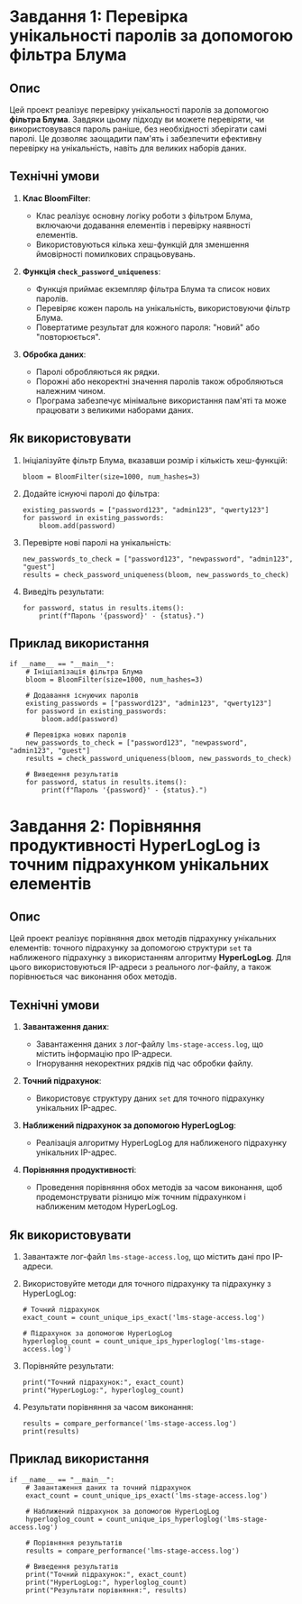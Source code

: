 # Завдання 1: Перевірка унікальності паролів за допомогою фільтра Блума

## Опис

Цей проект реалізує перевірку унікальності паролів за допомогою **фільтра Блума**. Завдяки цьому підходу ви можете перевіряти, чи використовувався пароль раніше, без необхідності зберігати самі паролі. Це дозволяє заощадити пам'ять і забезпечити ефективну перевірку на унікальність, навіть для великих наборів даних.

## Технічні умови

1. **Клас BloomFilter**:
    - Клас реалізує основну логіку роботи з фільтром Блума, включаючи додавання елементів і перевірку наявності елементів.
    - Використовуються кілька хеш-функцій для зменшення ймовірності помилкових спрацьовувань.

2. **Функція `check_password_uniqueness`**:
    - Функція приймає екземпляр фільтра Блума та список нових паролів.
    - Перевіряє кожен пароль на унікальність, використовуючи фільтр Блума.
    - Повертатиме результат для кожного пароля: "новий" або "повторюється".

3. **Обробка даних**:
    - Паролі обробляються як рядки.
    - Порожні або некоректні значення паролів також обробляються належним чином.
    - Програма забезпечує мінімальне використання пам'яті та може працювати з великими наборами даних.

## Як використовувати

1. Ініціалізуйте фільтр Блума, вказавши розмір і кількість хеш-функцій:

    ```aiignore
    bloom = BloomFilter(size=1000, num_hashes=3)
    ```

2. Додайте існуючі паролі до фільтра:

    ```aiignore
    existing_passwords = ["password123", "admin123", "qwerty123"]
    for password in existing_passwords:
        bloom.add(password)
    ```

3. Перевірте нові паролі на унікальність:

    ```aiignore
    new_passwords_to_check = ["password123", "newpassword", "admin123", "guest"]
    results = check_password_uniqueness(bloom, new_passwords_to_check)
    ```

4. Виведіть результати:

    ```aiignore
    for password, status in results.items():
        print(f"Пароль '{password}' - {status}.")
    ```

## Приклад використання

```aiignore
if __name__ == "__main__":
    # Ініціалізація фільтра Блума
    bloom = BloomFilter(size=1000, num_hashes=3)

    # Додавання існуючих паролів
    existing_passwords = ["password123", "admin123", "qwerty123"]
    for password in existing_passwords:
        bloom.add(password)

    # Перевірка нових паролів
    new_passwords_to_check = ["password123", "newpassword", "admin123", "guest"]
    results = check_password_uniqueness(bloom, new_passwords_to_check)

    # Виведення результатів
    for password, status in results.items():
        print(f"Пароль '{password}' - {status}.")
```

# Завдання 2: Порівняння продуктивності HyperLogLog із точним підрахунком унікальних елементів

## Опис

Цей проект реалізує порівняння двох методів підрахунку унікальних елементів: точного підрахунку за допомогою структури `set` та наближеного підрахунку з використанням алгоритму **HyperLogLog**. Для цього використовуються IP-адреси з реального лог-файлу, а також порівнюється час виконання обох методів.

## Технічні умови

1. **Завантаження даних**:
    - Завантаження даних з лог-файлу `lms-stage-access.log`, що містить інформацію про IP-адреси.
    - Ігнорування некоректних рядків під час обробки файлу.

2. **Точний підрахунок**:
    - Використовує структуру даних `set` для точного підрахунку унікальних IP-адрес.

3. **Наближений підрахунок за допомогою HyperLogLog**:
    - Реалізація алгоритму HyperLogLog для наближеного підрахунку унікальних IP-адрес.

4. **Порівняння продуктивності**:
    - Проведення порівняння обох методів за часом виконання, щоб продемонструвати різницю між точним підрахунком і наближеним методом HyperLogLog.

## Як використовувати

1. Завантажте лог-файл `lms-stage-access.log`, що містить дані про IP-адреси.

2. Використовуйте методи для точного підрахунку та підрахунку з HyperLogLog:

    ```aiignore
    # Точний підрахунок
    exact_count = count_unique_ips_exact('lms-stage-access.log')

    # Підрахунок за допомогою HyperLogLog
    hyperloglog_count = count_unique_ips_hyperloglog('lms-stage-access.log')
    ```

3. Порівняйте результати:

    ```aiignore
    print("Точний підрахунок:", exact_count)
    print("HyperLogLog:", hyperloglog_count)
    ```

4. Результати порівняння за часом виконання:

    ```aiignore
    results = compare_performance('lms-stage-access.log')
    print(results)
    ```

## Приклад використання

```aiignore
if __name__ == "__main__":
    # Завантаження даних та точний підрахунок
    exact_count = count_unique_ips_exact('lms-stage-access.log')

    # Наближений підрахунок за допомогою HyperLogLog
    hyperloglog_count = count_unique_ips_hyperloglog('lms-stage-access.log')

    # Порівняння результатів
    results = compare_performance('lms-stage-access.log')

    # Виведення результатів
    print("Точний підрахунок:", exact_count)
    print("HyperLogLog:", hyperloglog_count)
    print("Результати порівняння:", results)
```